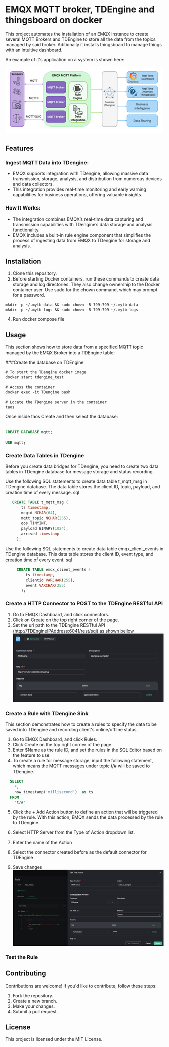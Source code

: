# EMQX MQTT broker, TDEngine and thingsboard on docker

This project automates the installation of an EMQX instance to create several MQTT Brokers and TDEngine to store all the data from the topics managed by said broker. Aditionally it installs thingsboard to manage things with an intuitive dashboard.

An example of it's application on a system is shown here:

![Architecture](Arch.jpg)

## Features

### Ingest MQTT Data into TDengine:
- EMQX supports integration with TDengine, allowing massive data transmission, storage, analysis, and distribution from numerous devices and data collectors.
- This integration provides real-time monitoring and early warning capabilities for business operations, offering valuable insights.
### How It Works:
- The integration combines EMQX’s real-time data capturing and transmission capabilities with TDengine’s data storage and analysis functionality.
- EMQX includes a built-in rule engine component that simplifies the process of ingesting data from EMQX to TDengine for storage and analysis.


## Installation

1. Clone this repository.
2. Before starting Docker containers, run these commands to create data storage and log directories. They also change ownership to the Docker container user. Use sudo for the chown command, which may prompt for a password.
```shell
mkdir -p ~/.mytb-data && sudo chown -R 799:799 ~/.mytb-data
mkdir -p ~/.mytb-logs && sudo chown -R 799:799 ~/.mytb-logs
```
4. Run docker compose file

## Usage

This section shows how to store data from a specified MQTT topic managed by the EMQX Broker into a TDEngine table:

###Create the database on TDEngine

```shell
# To start the TDengine docker image 
docker start tdengine_test

# Access the container
docker exec -it TDengine bash

# Locate the TDengine server in the container
taos
```
Once inside taos Create and then select the database:

```sql

CREATE DATABASE mqtt;

USE mqtt;
```

### Create Data Tables in TDengine

Before you create data bridges for TDengine, you need to create two data tables in TDengine database for message storage and status recording.

Use the following SQL statements to create data table t_mqtt_msg in TDengine database. The data table stores the client ID, topic, payload, and creation time of every message.
sql
```sql
   CREATE TABLE t_mqtt_msg (
       ts timestamp,
       msgid NCHAR(64),
       mqtt_topic NCHAR(255),
       qos TINYINT,
       payload BINARY(1024),
       arrived timestamp
     );
```
Use the following SQL statements to create data table emqx_client_events in TDengine database. This data table stores the client ID, event type, and creation time of every event.
sql

```sql
     CREATE TABLE emqx_client_events (
         ts timestamp,
         clientid VARCHAR(255),
         event VARCHAR(255)
       );
```

### Create a HTTP Connector to POST to the TDEngine RESTful API

1. Go to EMQX Dashboard, and click  connectors.
2. Click on Create on the top right corner of the page.
3. Set the url path to the TDEngine RESTful API (http://TDEngineIPAddress:6041/rest/sql) as shown bellow
![Connector](Connector.png)

### Create a Rule with TDengine Sink

This section demonstrates how to create a rules to specify the data to be saved into TDengine and recording client's online/offline status.

1. Go to EMQX Dashboard, and click Rules.
2. Click Create on the top right corner of the page.
3. Enter $Name as the rule ID, and set the rules in the SQL Editor based on the feature to use:
4. To create a rule for message storage, input the following statement, which means the MQTT messages under topic t/# will be saved to TDengine.

```sql
  SELECT
    *,
    now_timestamp('millisecond')  as ts
  FROM
    "t/#"
```


5. Click the + Add Action button to define an action that will be triggered by the rule. With this action, EMQX sends the data processed by the rule to TDengine.

6. Select HTTP Server from the Type of Action dropdown list.
7. Enter the name of the Action
8. Select the connector created before as the default connector for TDEngine
9. Save changes
![Rule](Rule.png)


### Test the Rule


## Contributing

Contributions are welcome! If you'd like to contribute, follow these steps:
1. Fork the repository.
2. Create a new branch.
3. Make your changes.
4. Submit a pull request.

## License

This project is licensed under the MIT License.
